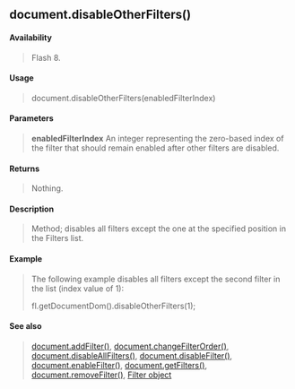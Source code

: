 ## document.disableOtherFilters()

#### Availability

> Flash 8.

#### Usage

> document.disableOtherFilters(enabledFilterIndex)

#### Parameters

> **enabledFilterIndex** An integer representing the zero-based index of the filter that should remain enabled after other filters are disabled.

#### Returns

> Nothing.

#### Description

> Method; disables all filters except the one at the specified position in the Filters list.

#### Example

> The following example disables all filters except the second filter in the list (index value of 1):
>
> fl.getDocumentDom().disableOtherFilters(1);

#### See also

> [document.addFilter()](#_bookmark121), [document.changeFilterOrder()](#_bookmark149), [document.disableAllFilters()](#_bookmark170), [document.disableFilter()](#_bookmark171), [document.enableFilter()](#_bookmark184), [document.getFilters()](#_bookmark207), [document.removeFilter()](#_bookmark255), [Filter object](#_bookmark425)
